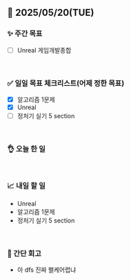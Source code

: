 ## 📅 2025/05/20(TUE)


### ✨ 주간 목표

- [ ] Unreal 게임개발종합

<br/>

### ✅ 일일 목표 체크리스트(어제 정한 목표)

- [x] 알고리즘 1문제
- [x] Unreal
- [ ] 정처기 실기 5 section

<br/>

### 👌 오늘 한 일

  
<br/>


### 📈 내일 할 일

- Unreal
- 알고리즘 1문제
- 정처기 실기 5 section

<br/>

### 💭 간단 회고

- 아 dfs 진짜 왤케어렵냐

<br/>
